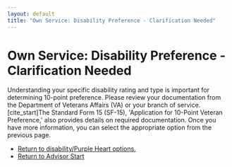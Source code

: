 ```yaml
---
layout: default
title: "Own Service: Disability Preference - Clarification Needed"
---
```


# Own Service: Disability Preference - Clarification Needed

Understanding your specific disability rating and type is important for determining 10-point preference. Please review your documentation from the Department of Veterans Affairs (VA) or your branch of service. [cite_start]The Standard Form 15 (SF-15), 'Application for 10-Point Veteran Preference,' also provides details on required documentation. Once you have more information, you can select the appropriate option from the previous page.

*   [Return to disability/Purple Heart options.](./ownservice_disability_details.md)
*   [Return to Advisor Start](./start.md)

